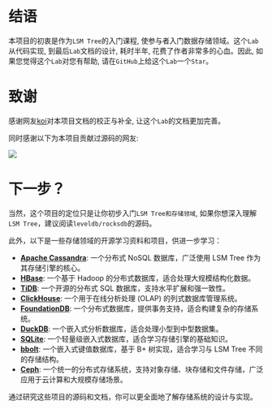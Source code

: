# 结语
本项目的初衷是作为`LSM Tree`的入门课程, 使参与者入门数据存储领域。这个`Lab`从代码实现, 到最后`Lab`文档的设计, 耗时半年, 花费了作者非常多的心血。因此, 如果您觉得这个`Lab`对您有帮助, 请在`GitHub`上给这个`Lab`一个`Star`。

# 致谢
感谢网友[koi](https://github.com/koi2000)对本项目文档的校正与补全, 让这个`Lab`的文档更加完善。

同时感谢以下为本项目贡献过源码的网友:

<a href="https://github.com/ToniXWD/toni-lsm/contributors">
  <img src="https://contrib.rocks/image?repo=ToniXWD/toni-lsm" />
</a>

# 下一步？
当然，这个项目的定位只是让你初步入门`LSM Tree和存储领域`, 如果你想深入理解`LSM Tree`，建议阅读`leveldb/rocksdb`的源码。

此外，以下是一些存储领域的开源学习资料和项目，供进一步学习：

- **[Apache Cassandra](https://cassandra.apache.org/)**: 一个分布式 NoSQL 数据库，广泛使用 LSM Tree 作为其存储引擎的核心。
- **[HBase](https://hbase.apache.org/)**: 一个基于 Hadoop 的分布式数据库，适合处理大规模结构化数据。
- **[TiDB](https://github.com/pingcap/tidb)**: 一个开源的分布式 SQL 数据库，支持水平扩展和强一致性。
- **[ClickHouse](https://clickhouse.com/)**: 一个用于在线分析处理 (OLAP) 的列式数据库管理系统。
- **[FoundationDB](https://github.com/apple/foundationdb)**: 一个分布式数据库，提供事务支持，适合构建复杂的存储系统。
- **[DuckDB](https://duckdb.org/)**: 一个嵌入式分析数据库，适合处理小型到中型数据集。
- **[SQLite](https://sqlite.org/)**: 一个轻量级嵌入式数据库，适合学习存储引擎的基础知识。
- **[bbolt](https://github.com/etcd-io/bbolt)**: 一个嵌入式键值数据库，基于 B+ 树实现，适合学习与 LSM Tree 不同的存储结构。
- **[Ceph](https://ceph.io/)**: 一个统一的分布式存储系统，支持对象存储、块存储和文件存储，广泛应用于云计算和大规模存储场景。

通过研究这些项目的源码和文档，你可以更全面地了解存储系统的设计与实现。